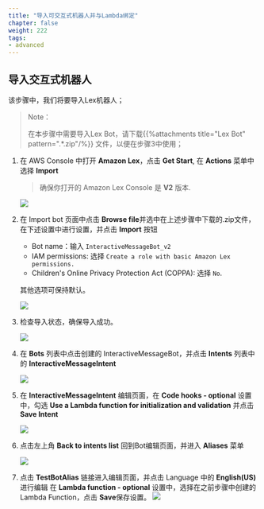 ```yaml
---
title: "导入可交互式机器人并与Lambda绑定"
chapter: false
weight: 222
tags:
- advanced
---
```


## 导入交互式机器人

该步骤中，我们将要导入Lex机器人；

> Note：
>
> 在本步骤中需要导入Lex Bot，请下载{{%attachments title="Lex Bot" pattern=".*\.zip"/%}} 文件，以便在步骤3中使用；

1. 在 AWS Console 中打开 **Amazon Lex**，点击 **Get Start**, 在 **Actions** 菜单中选择 **Import**
   > 确保你打开的 Amazon Lex Console 是 **V2** 版本.


    
   ![](/images/chatbot/interactive_lex_bot_1.jpg?width=1000px)
2. 在 Import bot 页面中点击 **Browse file**并选中在上述步骤中下载的.zip文件，在下述设置中进行设置，并点击 **Import** 按钮
   * Bot name：输入 `InteractiveMessageBot_v2`
   * IAM permissions: 选择 `Create a role with basic Amazon Lex permissions.`
   * Children's Online Privacy Protection Act (COPPA): 选择 `No`.

    其他选项可保持默认。

    ![](/images/chatbot/interactive_lex_bot_2.jpg?width=1000px)
3. 检查导入状态，确保导入成功。

    ![](/images/chatbot/interactive_lex_bot_3.jpg?width=1000px)
4. 在 **Bots** 列表中点击创建的 InteractiveMessageBot，并点击 **Intents** 列表中的 **InteractiveMessageIntent**
   
   ![](/images/chatbot/interactive_lex_bot_4.jpg?width=1000px)
5. 在 **InteractiveMessageIntent** 编辑页面，在 **Code hooks - optional** 设置中，勾选 **Use a Lambda function for initialization and validation** 并点击 **Save Intent**

   ![](/images/chatbot/interactive_lex_bot_5.jpg?width=1000px)
6. 点击左上角 **Back to intents list** 回到Bot编辑页面，并进入 **Aliases** 菜单

   ![](/images/chatbot/interactive_lex_bot_6.jpg?width=1000px)
7. 点击 **TestBotAlias** 链接进入编辑页面，并点击 Language 中的 **English(US)** 进行编辑
   在 **Lambda function - optional** 设置中，选择在之前步骤中创建的 Lambda Function，点击 **Save**保存设置。 
   ![](/images/chatbot/interactive_lex_bot_7.jpg?width=1000px)